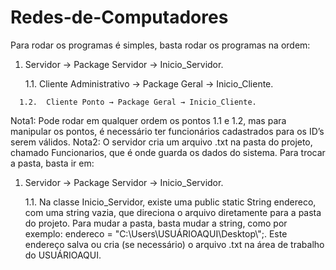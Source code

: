 # Redes-de-Computadores

Para rodar os programas é simples, basta rodar os programas na ordem:

  1.	Servidor → Package Servidor → Inicio_Servidor.

    	1.1.	Cliente Administrativo → Package Geral → Inicio_Cliente.
    	
      1.2.	Cliente Ponto → Package Geral → Inicio_Cliente.
Nota1: Pode rodar em qualquer ordem os pontos 1.1 e 1.2, mas para manipular os pontos, é necessário ter funcionários cadastrados para os ID’s serem válidos.
Nota2: O servidor cria um arquivo .txt na pasta do projeto, chamado Funcionarios, que é onde guarda os dados do sistema. Para trocar a pasta, basta ir em:

  1.	Servidor → Package Servidor → Inicio_Servidor.
 
    	1.1.	Na classe Inicio_Servidor, existe uma public static String endereco, com uma string vazia, que direciona o arquivo diretamente para a pasta do projeto. Para mudar a pasta, basta mudar a string, como por exemplo: endereco = "C:\\Users\\USUÁRIOAQUI\\Desktop\\";. Este endereço salva ou cria (se necessário) o arquivo .txt na área de trabalho do USUÁRIOAQUI.
